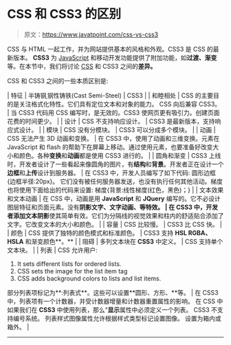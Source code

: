 # CSS 和 CSS3 的区别

> 原文：<https://www.javatpoint.com/css-vs-css3>

CSS 与 HTML 一起工作，并为网站提供基本的风格和外观。CSS3 是 CSS 的最新版本。 **CSS3** 为 [JavaScript](https://www.javatpoint.com/javascript-tutorial) 和移动开发功能提供了附加功能，如**过渡、渐变**等。在本节中，我们将讨论 [CSS](https://www.javatpoint.com/css-tutorial) 和 CSS3 之间的**差异。**

CSS 和 CSS3 之间的一些本质区别是:

| 特征 | 半铸钢ˌ钢性铸铁(Cast Semi-Steel) | CSS3 |
| 和睦相处 | CSS 的主要目的是关注格式化特性。它们具有定位文本和对象的能力。
CSS 向后兼容 CSS3。 | 当 CSS3 代码用 CSS 编写时，是无效的。CSS3 使网页更有吸引力。创建页面花费的时间更少。 |
| 设计 | CSS 不支持响应设计。 | CSS3 是最新版本，支持响应式设计。 |
| 模块 | CSS 没有分模块。 | CSS3 可以分成多个模块。 |
| 动画 | CSS 无法产生 3D 动画和变换。 | 在 CSS3 中，使用了动画和三维变换。元素在 JavaScript 和 flash 的帮助下在屏幕上移动。通过使用元素，也要准备好改变大小和颜色。各种**变换**和**动画**都是使用 CSS3 进行的。 |
| 圆角和渐变 | CSS3 上线时，开发者设计了一些看起来像圆角的图片，有**结构**和**背景**。开发者正在设计一个**边框**和**上传**设计到服务器。 | 在 CSS3 中，开发人员编写了如下代码:
圆形边框{边框半径:20px}。
它们没有被任何服务器发送，也没有执行任何其他活动。梯度也将使用下面给出的代码来设置:
梯度{背景:线性梯度(红色，黑色)；} |
| 文本效果和文本动画 | 在 CSS 中，动画是用 **JavaScript** 和 **JQuery** 编写的。它不必设计图层特征和页面元素。没有**阴影文字、文字动画、**等特效。 | 在 CSS3 中，开发者添加**文本阴影**使其简单有效。它们为分隔线的视觉效果和柱内的舒适贴合添加了文字。它改变文本的大小和颜色。 |
| 容量 | CSS 比较慢。 | CSS3 比 CSS 快。 |
| 颜色 | CSS 提供了独特的颜色模式和标准颜色。 | CSS3 支持 **HSL RGBA、HSLA** 和渐变颜色**。** |
| 阻碍 | 多列文本块在 **CSS3** 中定义。 | CSS 支持单个文本块。 |
| 列表 | CSS 允许用户:

1.  It sets different lists for ordered lists.
2.  CSS sets the image for the list item tag
3.  CSS adds background colors to lists and list items.

部分列表项标记为**:列表式**。这些可以设置**圆形、方形、**等。 | 在 CSS3 中，列表项有一个计数器，并受计数器增量和计数器重置属性的影响。
在 CSS 中如果我们在 **CSS3** 中使用列表，那么“**显示**属性中必须定义一个列表。
CSS3 不支持编号系统。
列表样式图像属性允许根据样式类型标记设置图像。
设置为箱内或箱外。 |

* * *